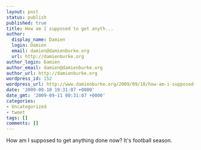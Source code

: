 ```yaml
---
layout: post
status: publish
published: true
title: How am I supposed to get anyth...
author:
  display_name: Damien
  login: Damien
  email: damien@damienburke.org
  url: http://damienburke.org
author_login: Damien
author_email: damien@damienburke.org
author_url: http://damienburke.org
wordpress_id: 152
wordpress_url: http://www.damienburke.org/2009/09/10/how-am-i-supposed-to-get-anyth/
date: '2009-09-10 19:31:07 +0000'
date_gmt: '2009-09-11 00:31:07 +0000'
categories:
- Uncategorized
- tweet
tags: []
comments: []
---
```

<p>How am I supposed to get anything done now? It's football season.</p>
